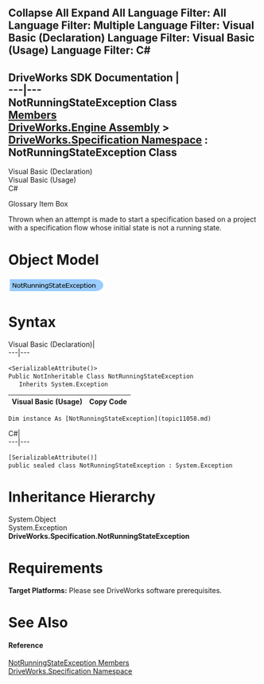 Collapse All Expand All Language Filter: All  Language Filter: Multiple  Language Filter: Visual Basic (Declaration) Language Filter: Visual Basic (Usage) Language Filter: C#  
---  
DriveWorks SDK Documentation  |   
---|---  
NotRunningStateException Class   
[Members](topic11059.md)   
[DriveWorks.Engine Assembly](topic2156.md) > [DriveWorks.Specification Namespace](topic10764.md) : NotRunningStateException Class  
---  
  
Visual Basic (Declaration)    
Visual Basic (Usage)    
C# 

Glossary Item Box

Thrown when an attempt is made to start a specification based on a project with a specification flow whose initial state is not a running state. 

# Object Model

![](dotnetdiagramimages/image563.png)

# Syntax

Visual Basic (Declaration)|   
---|---  
      
    
    <SerializableAttribute()>
    Public NotInheritable Class NotRunningStateException 
       Inherits System.Exception  
  
Visual Basic (Usage)| Copy Code  
---|---  
      
    
    Dim instance As [NotRunningStateException](topic11058.md)  
  
C#|   
---|---  
      
    
    [SerializableAttribute()]
    public sealed class NotRunningStateException : System.Exception   
  
# Inheritance Hierarchy

System.Object  
System.Exception  
**DriveWorks.Specification.NotRunningStateException**  


# Requirements

**Target Platforms:** Please see DriveWorks software prerequisites.

# See Also

#### Reference

[NotRunningStateException Members](topic11059.md)   
[DriveWorks.Specification Namespace](topic10764.md)


